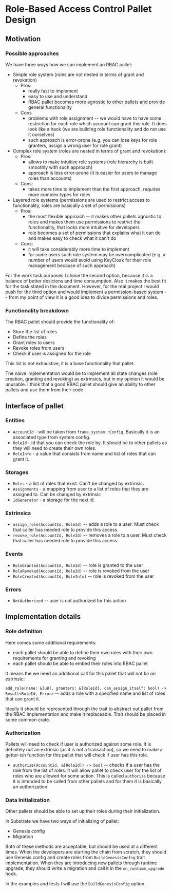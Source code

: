 # Role-Based Access Control Pallet Design

## Motivation

### Possible approaches

We have three ways how we can implement an RBAC pallet:

* Simple role system (roles are not nested in terms of grant and revokation)
    * Pros:
        * really fast to implement
        * easy to use and understand
        * RBAC pallet becomes more agnostic to other pallets and provide general functionality
    * Cons
        * problems with role assignment -- we would have to have some restriction for each role which account can grant this role. It does look like a hack (we are building role functionality and do not use it ourselves)
        * such approach is error-prone (e.g. you can lose keys for role granters, assign a wrong user for role grant)
* Complex role system (roles are nested in terms of grant and revokation):
    * Pros:
        * allows to make intuitive role systems (role hierarchy is built smoothly with such approach)
        * approach is less error-prone (it is easier for users to manage roles than accounts)
    * Cons:
        * takes more time to implement than the first approach, requires more complex types for roles
* Layered role systems (permissions are used to restrict access to functionality, roles are basically a set of permissions)
    * Pros:
        * the most flexible approach -- it makes other pallets agnostic to roles and makes them use permissions to restrict the functionality, that looks more intuitive for developers
        * role becomes a set of permissions that explains what it can do and makes easy to check what it can't do
    * Cons:
        * it will take considerably more time to implement
        * for some users such role system may be overcomplicated (e.g. a number of users would avoid using KeyCloak for their role management because of such approach)

For the work task purposes I chose the second option, because it is a balance of better desicions and time consumption. Also it makes the best fit for the task stated in the document. However, for the real project I would push for the third option and would implement a permission-based system -- from my point of view it is a good idea to divide permissions and roles.

### Functionality breakdown

The RBAC pallet should provide the functionality of:

* Store the list of roles
* Define the roles
* Grant roles to users
* Revoke roles from users
* Check if user is assigned for the role

This list is not exhaustive, it is a base functionality that pallet.

The naive implementation would be to implement all state changes (role creation, granting and revoking) as extrinsics, but in my opinion it would be unusable. I think that a good RBAC pallet should give an ability to other pallets and use them from their code.

## Interface of pallet

### Entities

* `AccountId` - will be taken from `frame_system::Config`. Basically it is an associated type from system config.
* `RoleId` - id that you can check the role by. It should be to other pallets as they will need to create their own roles.
* `RoleInfo` - a value that consists from name and list of roles that can grant it. 

### Storages

* `Roles` - a list of roles that exist. Can't be changed by extrinsic.
* `Assignments` - a mapping from user to a list of roles that they are assigned to. Can be changed by extrinsic
* `IdGenerator` - a storage for the next id.

### Extrinsics

* `assign_role(AccountId, RoleId)` -- adds a role to a user. Must check that caller has needed role to provide this access.
* `revoke_role(AccountId, RoleId)` -- removes a role to a user. Must check that caller has needed role to provide this access.

### Events

* `RoleGranted(AccountId, RoleId)` -- role is granted to the user
* `RoleRevoked(AccountId, RoleId)` -- role is revoked from the user
* `RoleCreated(AccountId, RoleInfo)` -- role is revoked from the user

### Errors

* `NotAuthorized` -- user is not authorized for this action

## Implementation details

### Role definition

Here comes some additional requirements:

* each pallet should be able to define their own roles with their own requirements for granting and revoking
* each pallet should be able to embed their roles into RBAC pallet

It means the we need an additional call for this pallet that *will not be an extrinsic*:

`add_role(name: &[u8], granters: &[RoleId], can_assign_itself: bool) -> Result<RoleId, Error>` -- adds a role with a specified name and list of roles that can grant it.

Ideally it should be represented through the trait to abstract out pallet from the RBAC implementation and make it replaceable. Trait should be placed in some common crate. 

### Authorization

Pallets will need to check if user is authorized against some role. It is definitely not an extrinsic (as it is not a transaction), so we need to make a getter-ish function for this pallet that will check if user has this role.

* `authorize(AccountId, &[RoleId]) -> bool` -- checks if a user has the role from the list of roles. It will allow pallet to check user for the list of roles who are allowed for some action. This is called `authorize` because it is intended to be called from other pallets and for them it is basically an authorization.


### Data Initialization

Other pallets should be able to set up their roles during their initialization.

In Substrate we have two ways of initializing of pallet:

* Genesis config
* Migration

Both of these methods are acceptable, but should be used at a different times. When the developers are starting the chain from scratch, they should use Genesis config and create roles from `BuildGenesisConfig` trait implementation.
When they are introducing new pallets through runtime upgrade, they should write a migration and call it in the `on_runtime_upgrade` hook.

In the examples and tests I will use the `BuildGenesisConfig` option.